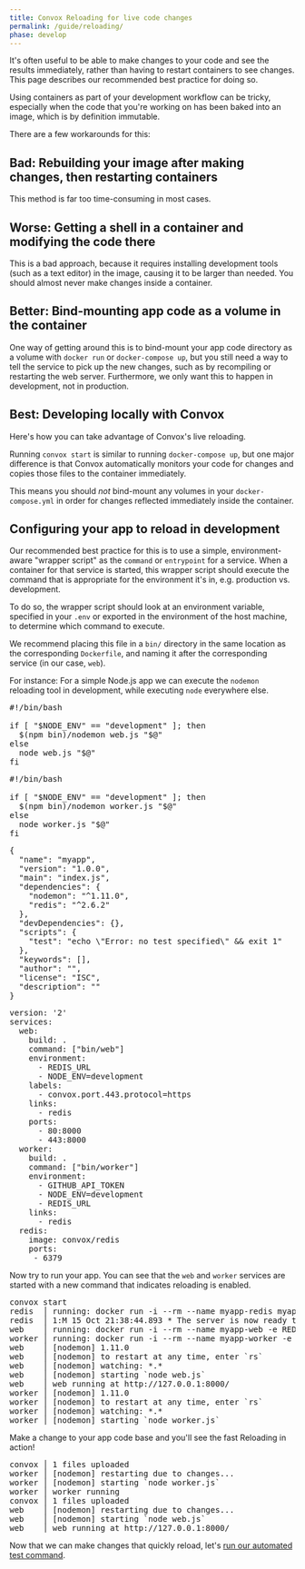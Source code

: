 ```yaml
---
title: Convox Reloading for live code changes
permalink: /guide/reloading/
phase: develop
---
```


It's often useful to be able to make changes to your code and see the results immediately, rather than having to restart containers to see changes. This page describes our recommended best practice for doing so.

Using containers as part of your development workflow can be tricky, especially when the code that you're working on has been baked into an image, which is by definition immutable.

There are a few workarounds for this:

## Bad: Rebuilding your image after making changes, then restarting containers

This method is far too time-consuming in most cases.

## Worse: Getting a shell in a container and modifying the code there

This is a bad approach, because it requires installing development tools (such as a text editor) in the image, causing it to be larger than needed. You should almost never make changes inside a container.

## Better: Bind-mounting app code as a volume in the container

One way of getting around this is to bind-mount your app code directory as a volume with `docker run` or `docker-compose up`, but you still need a way to tell the service to pick up the new changes, such as by recompiling or restarting the web server. Furthermore, we only want this to happen in development, not in production.

## Best: Developing locally with Convox

Here's how you can take advantage of Convox's live reloading.

Running `convox start` is similar to running `docker-compose up`, but one major difference is that Convox automatically monitors your code for changes and copies those files to the container immediately.

This means you should *not* bind-mount any volumes in your `docker-compose.yml` in order for changes reflected immediately inside the container.

## Configuring your app to reload in development

Our recommended best practice for this is to use a simple, environment-aware "wrapper script" as the `command` or `entrypoint` for a service. When a container for that service is started, this wrapper script should execute the command that is appropriate for the environment it's in, e.g. production vs. development.

To do so, the wrapper script should look at an environment variable, specified in your `.env` or exported in the environment of the host machine, to determine which command to execute.

We recommend placing this file in a `bin/` directory in the same location as the corresponding `Dockerfile`, and naming it after the corresponding service (in our case, `web`).

For instance: For a simple Node.js app we can execute the `nodemon` reloading tool in development, while executing `node` everywhere else.

<pre class="file js" title="bin/web">
#!/bin/bash

if [ "$NODE_ENV" == "development" ]; then
  $(npm bin)/nodemon web.js "$@"
else
  node web.js "$@"
fi
</pre>

<pre class="file js" title="bin/worker">
#!/bin/bash

if [ "$NODE_ENV" == "development" ]; then
  $(npm bin)/nodemon worker.js "$@"
else
  node worker.js "$@"
fi
</pre>

<pre class="file package.json" title="package.json">
<span class="diff-u">{</span>
<span class="diff-u">  "name": "myapp",</span>
<span class="diff-u">  "version": "1.0.0",</span>
<span class="diff-u">  "main": "index.js",</span>
<span class="diff-u">  "dependencies": {</span>
<span class="diff-a">    "nodemon": "^1.11.0",</span>
<span class="diff-u">    "redis": "^2.6.2"</span>
<span class="diff-u">  },</span>
<span class="diff-u">  "devDependencies": {},</span>
<span class="diff-u">  "scripts": {</span>
<span class="diff-u">    "test": "echo \"Error: no test specified\" && exit 1"</span>
<span class="diff-u">  },</span>
<span class="diff-u">  "keywords": [],</span>
<span class="diff-u">  "author": "",</span>
<span class="diff-u">  "license": "ISC",</span>
<span class="diff-u">  "description": ""</span>
<span class="diff-u">}</span>
</pre>

<pre class="file yaml" title="docker-compose.yml">
<span class="diff-u">version: '2'</span>
<span class="diff-u">services:</span>
<span class="diff-u">  web:</span>
<span class="diff-u">    build: .</span>
<span class="diff-a">    command: ["bin/web"]</span>
<span class="diff-u">    environment:</span>
<span class="diff-u">      - REDIS_URL</span>
<span class="diff-a">      - NODE_ENV=development</span>
<span class="diff-u">    labels:</span>
<span class="diff-u">      - convox.port.443.protocol=https</span>
<span class="diff-u">    links:</span>
<span class="diff-u">      - redis</span>
<span class="diff-u">    ports:</span>
<span class="diff-u">      - 80:8000</span>
<span class="diff-u">      - 443:8000</span>
<span class="diff-u">  worker:</span>
<span class="diff-u">    build: .</span>
<span class="diff-a">    command: ["bin/worker"]</span>
<span class="diff-u">    environment:</span>
<span class="diff-u">      - GITHUB_API_TOKEN</span>
<span class="diff-a">      - NODE_ENV=development</span>
<span class="diff-u">      - REDIS_URL</span>
<span class="diff-u">    links:</span>
<span class="diff-u">      - redis</span>
<span class="diff-u">  redis:</span>
<span class="diff-u">    image: convox/redis</span>
<span class="diff-u">    ports:</span>
<span class="diff-u">     - 6379</span>
</pre>

Now try to run your app. You can see that the `web` and `worker` services are started with a new command that indicates reloading is enabled.

<pre class="terminal">
<span class="command">convox start</span>
redis  │ running: docker run -i --rm --name myapp-redis myapp/redis
redis  │ 1:M 15 Oct 21:38:44.893 * The server is now ready to accept connections on port 6379
web    │ running: docker run -i --rm --name myapp-web -e REDIS_URL --add-host redis:172.17.0.2 -e REDIS_SCHEME=redis -e REDIS_HOST=172.17.0.2 -e REDIS_PORT=6379 -e REDIS_PATH=/0 -e REDIS_USERNAME= -e REDIS_PASSWORD=password -e REDIS_URL=redis://:password@172.17.0.2:6379/0 -p 0:8000 myapp/web bin/web
worker │ running: docker run -i --rm --name myapp-worker -e GITHUB_API_TOKEN -e REDIS_URL --add-host redis:172.17.0.2 -e REDIS_SCHEME=redis -e REDIS_HOST=172.17.0.2 -e REDIS_PORT=6379 -e REDIS_PATH=/0 -e REDIS_USERNAME= -e REDIS_PASSWORD=password -e REDIS_URL=redis://:password@172.17.0.2:6379/0 myapp/worker bin/worker
web    │ [nodemon] 1.11.0
web    │ [nodemon] to restart at any time, enter `rs`
web    │ [nodemon] watching: *.*
web    │ [nodemon] starting `node web.js`
web    │ web running at http://127.0.0.1:8000/
worker │ [nodemon] 1.11.0
worker │ [nodemon] to restart at any time, enter `rs`
worker │ [nodemon] watching: *.*
worker │ [nodemon] starting `node worker.js`
</pre>

Make a change to your app code base and you'll see the fast Reloading in action!

<pre class="terminal">
convox │ 1 files uploaded
worker │ [nodemon] restarting due to changes...
worker │ [nodemon] starting `node worker.js`
worker │ worker running
convox │ 1 files uploaded
web    │ [nodemon] restarting due to changes...
web    │ [nodemon] starting `node web.js`
web    │ web running at http://127.0.0.1:8000/
</pre>

Now that we can make changes that quickly reload, let's [run our automated test command](/guide/one-offs/).
